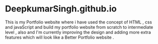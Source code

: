 # DeepkumarSingh.github.io
This is my Portfolio website where i have used the concept of HTML , css and javaScript and build my portfolio website from scratch to intermediate level , also and I'm currently improving  the design and adding more extra features which will look like a Better Portfolio website  .
